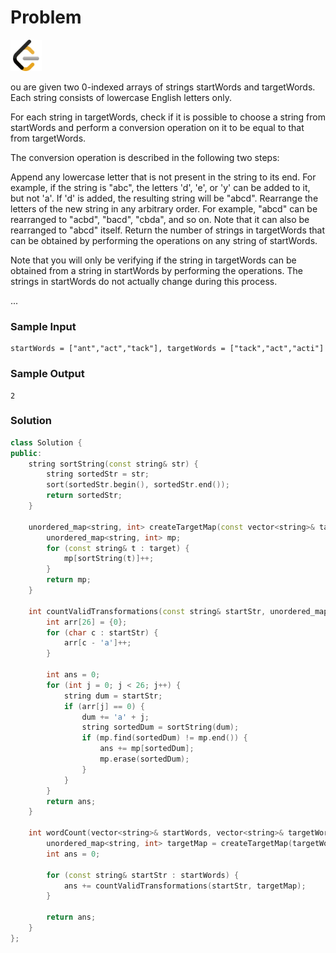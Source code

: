 # Problem
<a href="https://leetcode.com/problems/count-words-obtained-after-adding-a-letter/">
  <img src="../lib/leetcode-3628885-3030025.webp" width="50"/>
</a>

ou are given two 0-indexed arrays of strings startWords and targetWords. Each string consists of lowercase English letters only.

For each string in targetWords, check if it is possible to choose a string from startWords and perform a conversion operation on it to be equal to that from targetWords.

The conversion operation is described in the following two steps:

Append any lowercase letter that is not present in the string to its end.
For example, if the string is "abc", the letters 'd', 'e', or 'y' can be added to it, but not 'a'. If 'd' is added, the resulting string will be "abcd".
Rearrange the letters of the new string in any arbitrary order.
For example, "abcd" can be rearranged to "acbd", "bacd", "cbda", and so on. Note that it can also be rearranged to "abcd" itself.
Return the number of strings in targetWords that can be obtained by performing the operations on any string of startWords.

Note that you will only be verifying if the string in targetWords can be obtained from a string in startWords by performing the operations. The strings in startWords do not actually change during this process.

...

### Sample Input
```
startWords = ["ant","act","tack"], targetWords = ["tack","act","acti"]
```
### Sample Output
```
2
```

### Solution
```cpp
class Solution {
public:
    string sortString(const string& str) {
        string sortedStr = str;
        sort(sortedStr.begin(), sortedStr.end());
        return sortedStr;
    }

    unordered_map<string, int> createTargetMap(const vector<string>& target) {
        unordered_map<string, int> mp;
        for (const string& t : target) {
            mp[sortString(t)]++;
        }
        return mp;
    }

    int countValidTransformations(const string& startStr, unordered_map<string, int>& mp) {
        int arr[26] = {0};
        for (char c : startStr) {
            arr[c - 'a']++;
        }

        int ans = 0;
        for (int j = 0; j < 26; j++) {
            string dum = startStr;
            if (arr[j] == 0) {
                dum += 'a' + j;
                string sortedDum = sortString(dum);
                if (mp.find(sortedDum) != mp.end()) {
                    ans += mp[sortedDum];
                    mp.erase(sortedDum);
                }
            }
        }
        return ans;
    }

    int wordCount(vector<string>& startWords, vector<string>& targetWords) {
        unordered_map<string, int> targetMap = createTargetMap(targetWords);
        int ans = 0;

        for (const string& startStr : startWords) {
            ans += countValidTransformations(startStr, targetMap);
        }

        return ans;
    }
};

```
